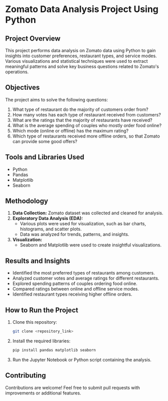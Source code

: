 # Zomato Data Analysis Project Using Python

## Project Overview
This project performs data analysis on Zomato data using Python to gain insights into customer preferences, restaurant types, and service modes. Various visualizations and statistical techniques were used to extract meaningful patterns and solve key business questions related to Zomato's operations.

## Objectives
The project aims to solve the following questions:
1. What type of restaurant do the majority of customers order from?
2. How many votes has each type of restaurant received from customers?
3. What are the ratings that the majority of restaurants have received?
4. What is the average spending of couples who mostly order food online?
5. Which mode (online or offline) has the maximum rating?
6. Which type of restaurants received more offline orders, so that Zomato can provide some good offers?

## Tools and Libraries Used
- Python 
- Pandas
- Matplotlib
- Seaborn

## Methodology
1. **Data Collection:** Zomato dataset was collected and cleaned for analysis.
2. **Exploratory Data Analysis (EDA):**
   - Various plots were used for visualization, such as bar charts, histograms, and scatter plots.
   - Data was analyzed for trends, patterns, and insights.
3. **Visualization:**
   - Seaborn and Matplotlib were used to create insightful visualizations.

## Results and Insights
- Identified the most preferred types of restaurants among customers.
- Analyzed customer votes and average ratings for different restaurants.
- Explored spending patterns of couples ordering food online.
- Compared ratings between online and offline service modes.
- Identified restaurant types receiving higher offline orders.

## How to Run the Project
1. Clone this repository:
   ```bash
   git clone <repository_link>
   ```
2. Install the required libraries:
   ```bash
   pip install pandas matplotlib seaborn
   ```
3. Run the Jupyter Notebook or Python script containing the analysis.

## Contributing
Contributions are welcome! Feel free to submit pull requests with improvements or additional features.

